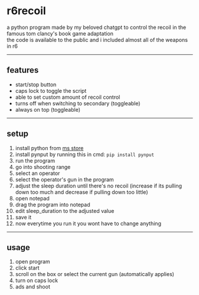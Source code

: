 # r6recoil
a python program made by my beloved chatgpt to control the recoil in the famous tom clancy's book game adaptation  
the code is available to the public and i included almost all of the weapons in r6

---
## features
- start/stop button
- caps lock to toggle the script
- able to set custom amount of recoil control
- turns off when switching to secondary (toggleable)
- always on top (toggleable)

---
## setup
1. install python from [ms store](https://apps.microsoft.com/detail/9NRWMJP3717K)
2. install pynput by running this in cmd: `pip install pynput`
3. run the program
4. go into shooting range
5. select an operator
6. select the operator's gun in the program
7. adjust the sleep duration until there's no recoil (increase if its pulling down too much and decrease if pulling down too little)
8. open notepad
9. drag the program into notepad
10. edit sleep_duration to the adjusted value
11. save it
12. now everytime you run it you wont have to change anything

---
## usage
1. open program
2. click start
3. scroll on the box or select the current gun (automatically applies)
4. turn on caps lock
5. ads and shoot
